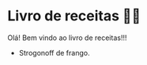 # Livro de receitas :man_cook: 

Olá! Bem vindo ao livro de receitas!!!

- Strogonoff de frango.

  
